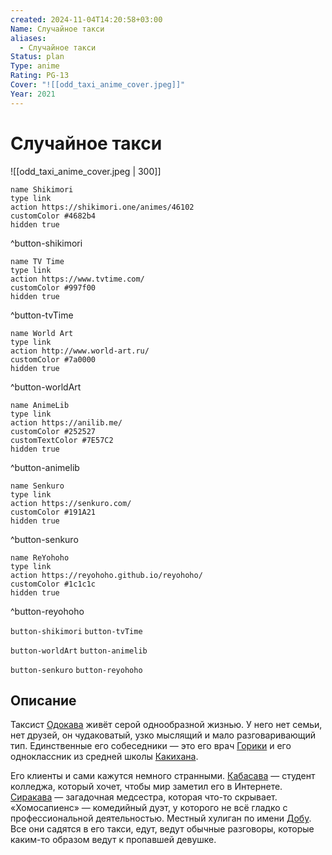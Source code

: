 ```yaml
---
created: 2024-11-04T14:20:58+03:00
Name: Случайное такси
aliases:
  - Случайное такси
Status: plan
Type: anime
Rating: PG-13
Cover: "![[odd_taxi_anime_cover.jpeg]]"
Year: 2021
---
```


# Случайное такси

![[odd_taxi_anime_cover.jpeg | 300]]

```button
name Shikimori
type link
action https://shikimori.one/animes/46102
customColor #4682b4
hidden true
```
^button-shikimori

```button
name TV Time
type link
action https://www.tvtime.com/
customColor #997f00
hidden true
```
^button-tvTime

```button
name World Art
type link
action http://www.world-art.ru/
customColor #7a0000
hidden true
```
^button-worldArt

```button
name AnimeLib
type link
action https://anilib.me/
customColor #252527
customTextColor #7E57C2
hidden true
```
^button-animelib

```button
name Senkuro
type link
action https://senkuro.com/
customColor #191A21
hidden true
```
^button-senkuro

```button
name ReYohoho
type link
action https://reyohoho.github.io/reyohoho/
customColor #1c1c1c
hidden true
```
^button-reyohoho

`button-shikimori` `button-tvTime`

`button-worldArt` `button-animelib`

`button-senkuro` `button-reyohoho`

## Описание

Таксист [Одокава](https://shikimori.one/characters/191215-hiroshi-odokawa) живёт серой однообразной жизнью. У него нет семьи, нет друзей, он чудаковатый, узко мыслящий и мало разговаривающий тип. Единственные его собеседники — это его врач [Горики](https://shikimori.one/characters/191217-ayumu-gouriki) и его одноклассник из средней школы [Какихана](https://shikimori.one/characters/191218-eiji-kakihana).

Его клиенты и сами кажутся немного странными. [Кабасава](https://shikimori.one/characters/191228-taichi-kabasawa) — студент колледжа, который хочет, чтобы мир заметил его в Интернете. [Сиракава](https://shikimori.one/characters/191216-miho-shirakawa) — загадочная медсестра, которая что-то скрывает. «Хомосапиенс» — комедийный дуэт, у которого не всё гладко с профессиональной деятельностью. Местный хулиган по имени [Добу](https://shikimori.one/characters/191230-dobu). Все они садятся в его такси, едут, ведут обычные разговоры, которые каким-то образом ведут к пропавшей девушке.

